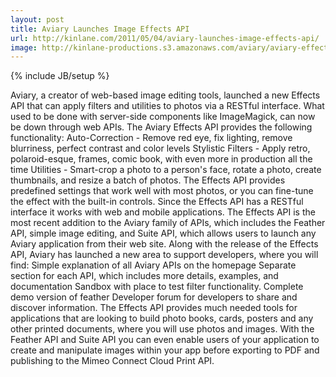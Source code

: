 ```yaml
---
layout: post
title: Aviary Launches Image Effects API
url: http://kinlane.com/2011/05/04/aviary-launches-image-effects-api/
image: http://kinlane-productions.s3.amazonaws.com/aviary/aviary-effects-image.png
---
```

{% include JB/setup %}
<p>
     Aviary, a creator of web-based image editing tools, launched a new Effects API that can apply filters and utilities to photos via a RESTful interface. What used to be done with server-side components like ImageMagick, can now be down through web APIs. The Aviary Effects API provides the following functionality: Auto-Correction - Remove red eye, fix lighting, remove blurriness, perfect contrast and color levels Stylistic Filters - Apply retro, polaroid-esque, frames, comic book, with even more in production all the time Utilities - Smart-crop a photo to a person's face, rotate a photo, create thumbnails, and resize a batch of photos. The Effects API provides predefined settings that work well with most photos, or you can fine-tune the effect with the built-in controls. Since the Effects API has a RESTful interface it works with web and mobile applications. The Effects API is the most recent addition to the Aviary family of APIs, which includes the Feather API, simple image editing, and Suite API, which allows users to launch any Aviary application from their web site. Along with the release of the Effects API, Aviary has launched a new area to support developers, where you will find: Simple explanation of all Aviary APIs on the homepage Separate section for each API, which includes more details, examples, and documentation Sandbox with place to test filter functionality. Complete demo version of feather Developer forum for developers to share and discover information. The Effects API provides much needed tools for applications that are looking to build photo books, cards, posters and any other printed documents, where you will use photos and images. With the Feather API and Suite API you can even enable users of your application to create and manipulate images within your app before exporting to PDF and publishing to the Mimeo Connect Cloud Print API.
</p>